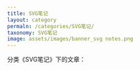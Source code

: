 ```yaml
---
title: SVG笔记
layout: category
permaln: /categories/SVG笔记/
taxonomy: SVG笔记
image: assets/images/banner_svg notes.png
---
```


分类《SVG笔记》下的文章：